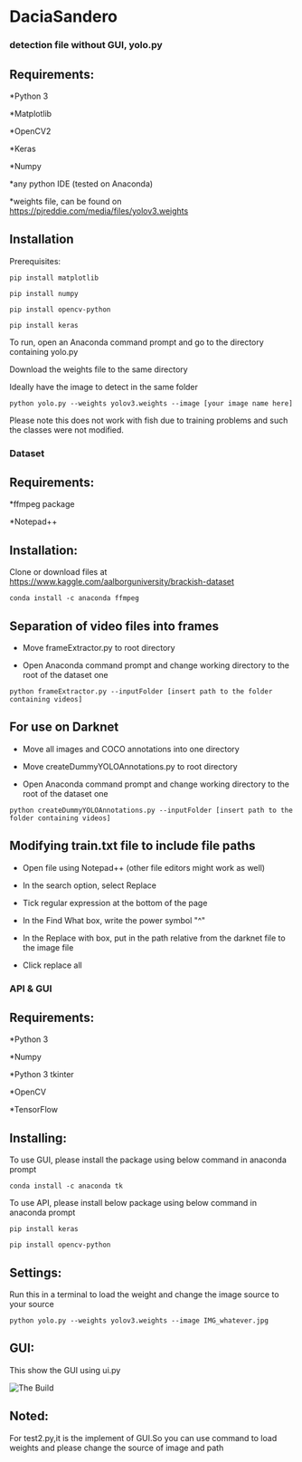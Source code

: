# DaciaSandero

### detection file without GUI, yolo.py

## Requirements:

*Python 3

*Matplotlib

*OpenCV2

*Keras

*Numpy

*any python IDE (tested on Anaconda)

*weights file, can be found on https://pjreddie.com/media/files/yolov3.weights

## Installation

Prerequisites:

```pip install matplotlib```

```pip install numpy```

```pip install opencv-python```

```pip install keras```

To run, open an Anaconda command prompt and go to the directory containing yolo.py

Download the weights file to the same directory

Ideally have the image to detect in the same folder

```python yolo.py --weights yolov3.weights --image [your image name here]```

Please note this does not work with fish due to training problems and such the classes were not modified.


### Dataset

## Requirements:

*ffmpeg package

*Notepad++

## Installation:

Clone or download files at https://www.kaggle.com/aalborguniversity/brackish-dataset

```conda install -c anaconda ffmpeg```

## Separation of video files into frames

- Move frameExtractor.py to root directory

- Open Anaconda command prompt and change working directory to the root of the dataset one

```python frameExtractor.py --inputFolder [insert path to the folder containing videos]```

## For use on Darknet

- Move all images and COCO annotations into one directory

- Move createDummyYOLOAnnotations.py to root directory

- Open Anaconda command prompt and change working directory to the root of the dataset one

```python createDummyYOLOAnnotations.py --inputFolder [insert path to the folder containing videos]```

## Modifying train.txt file to include file paths

- Open file using Notepad++ (other file editors might work as well)

- In the search option, select Replace

- Tick regular expression at the bottom of the page

- In the Find What box, write the power symbol "^"

- In the Replace with box, put in the path relative from the darknet file to the image file

- Click replace all

### API & GUI
## Requirements: 
*Python 3

*Numpy

*Python 3 tkinter

*OpenCV

*TensorFlow
 
## Installing:
To use GUI, please install the package using below command in anaconda prompt 

```conda install -c anaconda tk```


To use API, please install below package using below command in anaconda prompt

```pip install keras```

```pip install opencv-python```

## Settings:
Run this in a terminal to load the weight and change the image source to your source 

```python yolo.py --weights yolov3.weights --image IMG_whatever.jpg```

## GUI:
This show the GUI using ui.py

![The Build](./ui.PNG?raw=true)

## Noted:
For test2.py,it is the implement of GUI.So you can use command to load weights and please change the source of image and path 
